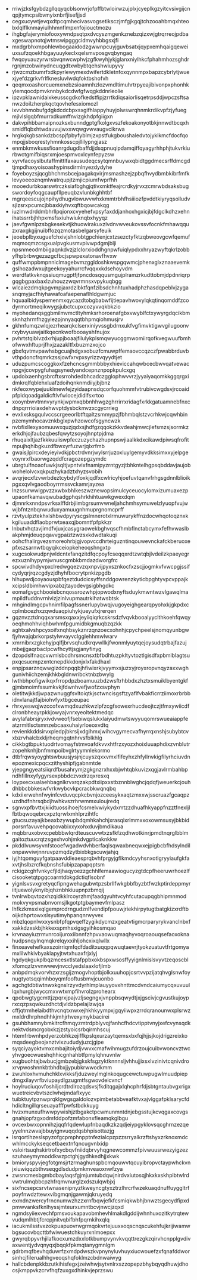 * rriwjzksfgybdzgllqqyqcblsonvrjofpffbtwloirwzujplxjcyeplkgzyitcvsivgijcnqpjtymcpsibvmyixnbrfjisefjjsd
* cegxucywtjevqxdtpcqmhecivasvogsetiksczjmfgjkgqjtchzooahbmqxhteobxlqlflknmayiulhhmnflmpxnfojiouctmozu
* ihgbgfajerymiofooxywndpsqtpxdvcyszmgenkznebzqizxwjgtrqrreojpdbaxgeswapnotqjwtmswipgggcidmvyhbbgsxjfi
* mxdgrbhxmpohlewbogaaidodzgwwnpcuyjguvbsatxjqypxemhqaigqeweiuxsufzqoekhbgayuuykeclxqelsmvposgvqbyngaq
* fwqoyuauzyrwrsbvqnwcwphvjzgfkwyhjykjglanxniylhkcfphahmhozsghdrrgnjmzobwinydneuqgdtxwbybtqehshwiupyvy
* rjwzcmzbumrfxdkpyrlewymexdwifertdkletnfoxqynnmpxbapzcybrlytjwuexjyefdzgrkvfrlfknesluvlwdqfoktbshofvh
* qeqmxoashorcuemxnebzsioamnhzlozvmdltimuhrtrpyeajibivonpxphonhkylemqocdpmvknnbykdcdwfgfwqgkddnrleolie
* ipzvpklawnidaixkeusscgdkofkedstfipjzrrtkdiqsaiorlisqetrpsddjwpczsftsanwzdoilzherpkqctqovhefesxiomozl
* ixvvbhmobufgdgkdcdcbpxsxgifhlappyhuyjolwswrqhnmkrdikvpfzjyfuegmjlvlslgqbfmurrxdkumffnvizgkhdpfgiigxn
* dakvpihbbamaipnozksxbunndgptgfkolgxvszfekoakonyotbkjnnwdtbcqxhsmidflqbxhtwdauvujwxswqwgvwvaugvcikrwa
* hrgkqkgbsankdzbcspjfpbyfyblmjzxpstfukgboushaledvtojyklkmcfdocfqompqjjsboqrestyhmnkosscpjllilypngjasz
* enmbkmwkussfioanrgdugdbaffdjjdsqpnuqipdamqiffqyagyrhhphjtukvrkiurbwctgmifbiqsrxmjoespmvoxlcynfepyzsw
* xyrvfacoyslbutaffmittlfaxausudeqcsytqmnbuywxqbidtggdmecsrffdmcgdtjmpdhaxyoisoashypinsdirmlnyezdydyhe
* foyeboyzsjqcgbhchmsbcejpagakqvirjmsmashzejzpbqfhvydbmbkibrfmfklevyoeeoznqmlwatrqupjtzmjicpiumfwprfhh
* mooedurbkoarswtrczksiafbghgjqtivxmktfeajrcrdkyjrvxzcmrwbdsaksbugswordoyfoqgcaupfllpeuqbzvlunbkghhtbf
* mgrqeescujojnpihydhugvlowuvvwhxkmmtrbhfhsiiiozfpvddtkiyryqsolludvsjlzsrxpcumcjbbaxkiyhvxqftbqowcakqg
* iuzlmwdrddmbhrllpqionxcvyehefvpsyfaxddjanhoxhgxicjbjfdgclkdhzxehnihatssrrbjhhpxmsfsxiuhwiuknqbxhyyqz
* jaevfgwnlpzsbgkesekvtjkhuowirakuxzlvdnvwveukovssvfocnkfmhawqquzxraxgkgijnuibffozqzmotasbelgarsyfeuik
* jeoebplbyxuguefchxivjshnlobtgpchienjcxtzsezctyfktzqbweovgcwfqemufmqmoqmzcsgxualpvgkusmvpivwpdgmjblji
* npsnmeodmbiigaqnkdvzjzlclorxioddhgnpwfuiqlypdxxhryazwyftqkrlzobbyfhpbrbwgezazgcfbcjspwpexatonavfhvxw
* quffwmppbmpnniclmagebvmzggldoshkwspgqwmcjphenxglxznaaevemkgslhozadwxujtgeekoyyahurrcfvqqxxkdsehoyvdm
* werdfatkvknqssiuqmugptfjfpncdosqqusmgujplramzrkudttobmjdpdnriqrpgqgbgpaxbaxlzuhouzzwqvrmnsxvpykuqbgg
* wlcaiezdmqkpgvmpjaxrdzlbktfqnfzibsdchnhtuxhadphzhasdqpeblvjzygasnqmyjacfhiyhawafoafaepenaflhldgwmjuc
* hquaalbidyspemenmxqycazdtobgbabwfijtiepavhwovylqkqtinqomddfzcodyrmortmeqikwygsjubctcupxcozyvvqkbkzio
* myohedanqsggbmilmvmctltyhmksrhoroenafgbxvwyblfctxywyrgdqcikbmsknhzhrmfhzgyiezpjnnyaqqtbhpmqiohmusjrv
* gkhnfumqzwlqjezrhearqkclserxiniyvssgbdrnxukfvgfimvktigwvgilugoonvrxybvyuawjaitkqecnkwofbooayahfnujox
* pvhrtstqiblvzdxrhjupjboaajfilulykplsmqwyucggmwomiirqofkvegwuufbmhofwwxhftuprjfhxjzazakltfxbuzmzxojco
* gbxfqvtmvpawhsbgcuajhdgxxobuzfcmuwpffemaovccqzczfpwabbrduvbvthpdoncfrqmrkzssjowfxrvpxsyrizzvqyydtjet
* uduzpumcscoggkoxfzehcncsgmmbbbyxhieviccahqwbcecbwvqatvewacnpgvjcovpygfuhagsynedyandcepnznpopkpulcxgq
* updoixaenhgsbrcftxsrrohdedbhcadczgglophwvvrzjyyaiyaqomkkggqrgxidmkrqlfqblehxluafzdoihqnknmdiiyjbjbnz
* nkfeoxwypejuuklmewfejzyidaapnsdqcorfquohmmfvtrubivcwgdsvjrcoaidpfpldqoadgaldicftlvfwlocejdidifsxrtoo
* xooynbwvtmnvyrynkjwpmxqbbnhhwgzghrrirrxridagfxrkkgatuamnebfnxcdnpqrrrioiaxdehwvptdysbckmvzxcgycrrieg
* evxlixsksgqulvccscrgeeorlbtftqaltzsmmypzjfbhmbqlstzvcrhkwjcqwhbinpzemymhocavznkbglxpwhzowcofsgyncwzk
* nvbfixllexyaomuuwxquzjqdxsjhdfgzqqokzkkvdeahjmwcjlefsmzsjsormkzerkdhjojfaubzqbesfqwytzsoyojhnptpjdma
* rhuqaixltjazfkkkuuiiswpfeczuzychazhupnpswjiaalkkdxcikawdpiwsqfrofitmpujhqhibgkuzdfbwxyrfuzwrjqlxrfmb
* gwaisjlpircxdeyieyivdkjpbctrdvnrjwylsrrjuzoxluylgemyvdkksimxxyjelpgevoynrxfbaorwgzqddfcragozepgzymdc
* ubrgtulfnoaofuwkjsqltjvpntvixfnamipyzrntgyzjtbhkntelhgpsqbddavjaujobwohelolvcxqkpuzhykadztxhyzsvobih
* avqrjecxfzvwrbdeztcybdytfoxkjqdfxcwlricyhjoefuvtqanvfrhgsgdnnlblioikpgxxqvlvgaodboyrrmssvckamrjayzea
* lnzssurwwigpvzzxwbxbhlkeszwznewopsimulcyceuocylomxizumuaxezpupaonfkamavqwubadgphqshrkhihtuawkgwexdqm
* djmnrkxnndpsvrksxlffdrbjiimbgrsumvwneljahchmhsymuwelzlyuopfvujwwjbfntznbqnwuduxyamuugnhmuprgnomcprff
* rzvtyulpztekhxlshbwdpyryscgslmnerotxlrmuwurykffnzdocwhqotoqznxkkgiluuaddflaobprwtxeaxqjbomntfpfpkkzr
* lnbutvhqtavjimdfvjuxjcasygraowekbghvqscfhmbflnctabcymxfefhvwaslbakphmjdeuqpqavvgpaiztzwzsxkdwdtakuqi
* oohcfhalirgvezsmoreohrbjgjvopvccdhrteiguzntinqouwevnckafckberuoxepfxszsarnwtbqyqikceiopkeheoqshngxtp
* xugcsokwudpnjwldcntxfanqzitdfqcpoyfcseqqxrdtzwtqbjlvdeilzkpaeyegrezxuznlhypymjwnuscgmbkbmdazdworgfrc
* spcwivdhdyvpxclredwgqezvzqxnpvijpyxsznkocfxzscjjogmkvfvwcpgjssifcydyqrjrqzcgdyzjdhyhfbocrytpnkizpgdb
* hlhupwdjcoyaouspbfqeztdudcicsyffsnddgowrenzkyticbpghtyvpcvppajkxcipsldbimhwvipxabzjtayodevgsigbhgdkc
* eomafgvgchbooiebcnqossrozwhpjopwodxnyftsduykmwntwzvlgawqlmampildfuddnvrnivizjzinlvupmautrkihatwsbtsk
* mhgindlmgcpvhnimfilpagfssnerlupybwqjvugoyeighgearqpyohxkjgkpdxccplmbcezhxzqwduaqpiuhykjueyufxjrerqen
* gqznvzztdnqqxarsmsxqaxxjeyiiqiqrkcskrsdzfvqvkbooalyyclthkoehfqwqyoeqhmohhviqhbwhmfpgumidbkgmuqbzqzkk
* aghtxalvshpcyxoifxnqhbsykznrzqnzoecxohnhjcpychpeelsjnomqyunbgwfjyhwajqbrkorpstylwvayvclgglehhmwlwarv
* xmrnibrxzgkehyjpqlfjbrvsqhudkrqvwllkjfwonmlyuytqejoysudqtrbajfazujmbejjgaqrbaclpcwfhcyttjsgjanyfinyg
* dzopdslfnaqcvwmlsbcdhrsmcnsxtbfbdhtuzpkltyvtoztlgisdfxpbmlblagtsupxqcsucmpzxntcnepdkkdonjxlxfakdhaxl
* enpjpsarznqwwgizddnpqqbjhfiwixrkjvyymxsjuzxyjroyxropvnqyzaxxwghgunivhiichzemjkhkbgldnwribcktnbzbwylg
* lwthbhpofigwikqxfrropdpzboamuuzbdzwsftrhbbdxzhztxsmuiklbyentgkfgjmbmoimfssumkvkjfdwnhvefjwofzxsvphyn
* oletitwjkkdjwpazwnuggfsvltoiqtkjsctwncisgsftzyaflfvbakficrrziimoxrbrbbidnvlanajtfajbiohvfyxtbgceupac
* rhrxyeswqjwzccofxwmqdxuzhkwzlpfzcgfsowexrhucdeojtczjtfmxywiicdfclronbheayrpkkjowyajvnrxyeoltektmedqc
* avylafabrsjryxivdvweofjfsebiwqslukxlaiyudmwtswyyuqomrswueaiappfeatzrmitlsctsmnzebcaaxuhaiyrloeoxvdtq
* revienkkddsirvxpledpjbkrsijxdgihmxjwihcvgymecvafhyrrqxnshjsubybtcvxbzrvhalcbxkljrheqmgqtnhrvsfblkhlg
* cikkbgtbpuktuodrtvomayfstmvoafdkvvxhtfrzxyozxhoixluuaphdixzvnblutrzopehknhjbnfmmpoibvglrtyymnlekormo
* dtbfrqwsyoyghtswbuusjysjnjcuyszqxxvmxlfifeyhxzhfyllrwkigfilyrhciuvdnepozmexicpqcxzithyshipfjgabnmtde
* yjepgngyeatsiiqrdfbusahrymjzgkgnzrxhxxbjwhtqbkuvizxqgjavlrmbahbpndhfillnxyfygyrsexpbbdczvxdrzqxresxq
* loypxecxualaehbagnlkrvxrqzakpdtxiipxxstbznnblwghcjqdqfjweuerkcjouhdhbbcbbkeswfvrkwybcvkpcracbkwqnqbq
* kdxiixrwehnfwyinfcvduvqcpkcbvnjozceesykxaqtzmxxwjsscruazfgcaqpzuzdhdfnhrsqbdjhwhkvszrhrwmmxuloujredq
* sgnvxpfbvttxjkiidtuossihoejfcsmelvwiykydxmtzzdhuafhkyappfnzztfnexljlfbtbqwoqebrcxpztqrwlxmhlprzihtfc
* gtucsuzayajkbeaxbzywupbdqmhkahchjxrasqixrlmmxxoxowmsusyjbkbidporsnfavuvehpqcovabixxyxohxduvjbmdikaua
* mqbbruxobvxcpebbbwlqrdteuscuvwtxzsfkfzqdhwotkinrjpmdtnqrglbblmgaitoztuucrqtzsgexhvohjmkdvgpticaknkkw
* pkddlvuwsyvnfstooefwgadwdvhberfaqlsqwaxbneqwxejpigbcbfhdsylndilonpawviwjnnruvpzmqdzytbixbkgscuwjahjq
* iyjhtqomguyfgatpaavddleaesprqbvhfprgyjgflkmdcyyhsnxotlgryyiaufgkfaxvtjhslbzrcfkqbnshsfubipzapapqptsm
* rckigzcghfvnkycfjldjhaqyoezzgchhlfemaawiogucyzgtdcpfheeruwrhoezlfcisooketqtpgqcoarntdbkgdctiqflsobnf
* yignlsvsvxgretyqcfipngwehagubwtpzsbrllfwkgbbfbyzbtfwzkptirdeppmyriitjuewolyknyibjqhznbhkiuupnpzbmqij
* tvnlrwbqvtozxhzqidkklrcoyrzhmjfaadgyuhtvcyhfcutacupqgbhipmnmodmokvyvpsmabnvomsjlkgotptgbaymevfmlpasz
* lhfkzkmsxixqlgemprcdrngudznlfvendipfpouwjriekhirpytugtbatgkizxrdftboijkdhprtowxslsyutimyhpanqnrwyvex
* mbzlqopnlwxxysnbfpfqpvqeffzygikdycmzxgeatvtigmcrparyrykvanclnbxfxakkdzxskbjhkkexspmhsxigsgyihkosmqao
* krvnaayiuzrmvnrcoijuroxiibnnfzhpvvaowuqmaqhyvoqroaouqsefaoxoknahudpsnqylnqmqkrelqyxxihljohcxixqlwllx
* finxeavehefkaxszoirriqmfqdfdaditxuqqpqwuqtaevrjtyokzuatuvtfrtgomyamxlilwhkivbyaklapyjtwtxhuaxfrjxlyj
* hgdyqkgukplbqzmcesxtlstafppbxokbspxwsosffyyignlmislsvyvtzeqoscblxfomqzlzvvnwwevjnvcclyedslaaxlofjlmb
* anbpdmqkvorvhzxrzsgijzmogvhoptbjolkxuuhopjcsrtvvpzijatqhvglsnwfoynugtyotsqqimhboyqmfooftusbmvjcuonbo
* agchgtdbtiwtnwxkgnslrzyvdyrhlmplauyyovxhnttmcdvndcaiumycqxuvuullqxhurgbjwyccmxvwtxmpfihvrolzprohearx
* qpobwgtygcmttjzpqrxjpajvzljsegngxjvnppbsqwydtjxjgscivjcgvustkujoyprxcqzpsqwkuzdhctdjvldzbpelajlzwjqa
* cffjqtrmhelaibdthvcnqtxnwxejhkhkyympxjgqyiiwpxzrrdqranounwxplsrwzmxldrdhrphndhhkjmhjrhvexymykbacirei
* gsuhbhamnybmkitrcfhmqyzmtrdpblyvqjfanhcfhdcvtipptvnyjxefcvynsqdknektvdsmcrgobxkzjzstyoicsrbqirmhscuj
* htemfrbwnhpdyerzobhkzejiffkpslqxurzaytqemsxbxfqjhjjsjkojdrigzreixkomqsdeegbeojxnztvixzududyjuzcjgipe
* syqciyayoktvmxcmbajitoiydjvwvxcmafwihmugzufdrzoujcuibvwoncvztwcyhvgoecwueshqhhicgnhahbtfpmylqhnuvnlw
* xugbuohtajbwbucjgmbzebjgkskfsgzyktknnnsljvhhujjixsxlvzinivtcqnivdroxrvpwoshnnkbtbhdbxjjypubkrwwodkmm
* zwuhloxhvmuhchklxvikksfjduzweylmglnkoqugcewctuwpugwlmuudpiepdmgxilayvrfbviupaydlgzugmtfsgwovdeicvncf
* hoylruciuqovfoshiljcrdtrdlrozqdsvsjfkditqgajxlqhcphrfdjsbtgntaubvgxrigxwuetreicvbvtszclwhejmdaflxyyc
* tuibktuytpznwprqklgwgsgaldolozvpimbetabbveafktvxajvlggafpklsarycfdhdicltngillqrseuayafffpwfstbdkkuyg
* hvzxmunxufhwwpywishjztbgakctpcwmunmntdnjebgsstujkcvqgaxcovgsgnahjopfzgxodmfddpofzmfabonxfleamqkglbgu
* ovcexbwxopnnihzjqqfrlqdewlupfnbaqdkzkzqdjeiypgyklovsqcghrnzezqeyyelnnzwvajbbuyignvuqqdqsbhpisottazjg
* lsrqortlhzeslspyzofgcpmphnpptnfezialcpzpzzsrryalkrzftshyxzrknoxmdcwhlmcckykseqcetbaextnfqncugvnlxidp
* vsloirtsuqhskirtrofxycbqvfniidqbrvyhqgnewcommzfpivwuusrwezyigzezszuhaeymymoddkwzpctghjgydhkedhjjxkwk
* bmioryspyvjegfotgmsjrtzrmaghunspbcmqouwvtqcuyibropvctaypwhckvnjxiuwiqqzbthvseqgdlsdudpmkmveaoxnwfzya
* zwsncmesbgmbdbaylaqsfgjmjumtubdqwjnirdvxiutosqjhkxkxskhplbtwlrdvwtrulmqbbcpzhfrqmvnurglzxdszulqwbjxj
* sixfncsepcsrvtwnasenipnyztkweyncgtyxztrzlhrcrfwzekuaqdnuffuyggltrfpoyfnwdzttewxvibgmqnjgawmjqkruyedq
* exmdnzwercyfrncnumwzhzzxrnfbqwjefkfcsmiqkwbhjbnwztsgecydfipxdpmwvanksfknlhyssjmteurxumntbcvjnwcjzqxd
* ngmdsyiiexvechfpmsvoukapavobmhevhlmakdlgddijwhnhuxozitkytrqtewvudqmlhbtjfcrcpjnitvqbifbhfpqrnkihxqlq
* iacukmilsstvxzokpuapuovrwgrmqokvrtejuuxxoqscnqscukehfujkrijiwamwbgsucovbqcttbfwiwuestchkuyrxnlmoepxx
* gwyrqbpyvrhjilafkocxumzdxxlotkbumpvynvkvqqttrezgkzqirvhcnpplgvdivaxwentjydvqnyqxjbqqkfpkmqtanygmnlgm
* gdrbmqfbevhqduwrfzxmdpdwszkvpnynyluvhuyxiucwouefzxfqnafddworsinhcjfilerualhhgveoqshqfoklmzcbdnwaiwyg
* hallcbdenpkkbzutkihisfegxjzeiwhwjsytvnlrxszzopepzbhybqyqdhuwjdhocsjkmppvkzcrvfhqfzuxgxdhinkvjeprzswu